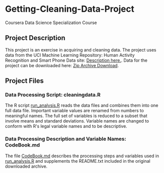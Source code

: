 # Getting-Cleaning-Data-Project
Coursera Data Science Specialization Course 

## Project Description
This project is an exercise in acquiring and cleaning data. 
The project uses data from the UCI Machine Learning Repository: Human Activity Recognition and Smart Phone Data site: [Description here.](http://archive.ics.uci.edu/ml/datasets/Human+Activity+Recognition+Using+Smartphones). Data for the project can be downloaded here: [Zip Archive Download](https://d396qusza40orc.cloudfront.net/getdata%2Fprojectfiles%2FUCI%20HAR%20Dataset.zip).

## Project Files

### Data Processing Script: cleaningdata.R
The R script [run_analysis.R](run_analysis.md) reads the data files and combines them into one full data file.  Important variable values are renamed from numbers to meaningful names. The full set of variables is reduced to a subset that involve means and standard deviations. Variable names are changed to conform with R's legal variable names and to be descriptive.


### Data Processing Description and Variable Names: CodeBook.md
The file [CodeBook.md](CodeBook.md) describes the processing steps and variables used in [run_analysis.R](run_analysis.md) and supplements the README.txt included in the original downloaded archive.

